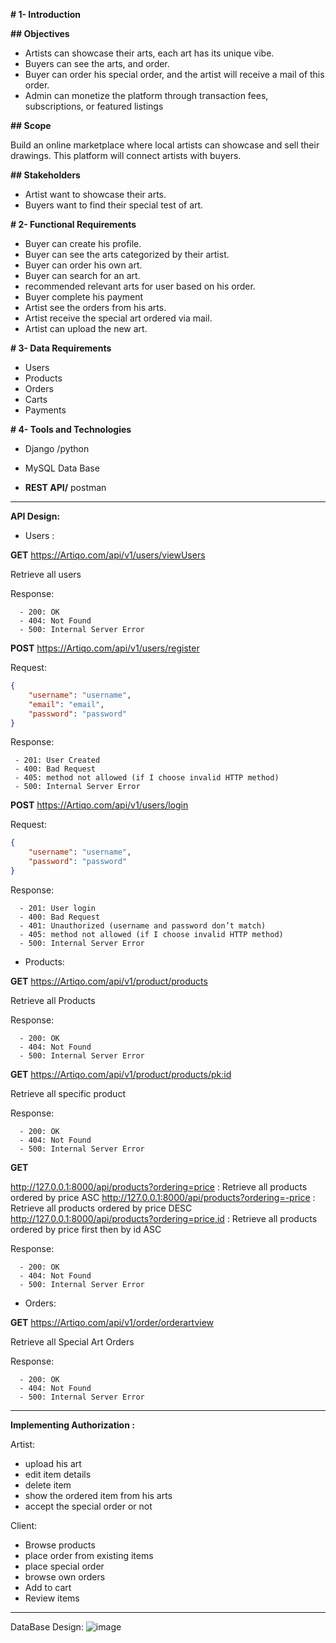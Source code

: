 
**# 1- Introduction**

**## Objectives**

- Artists can showcase their arts, each art has its unique vibe.
- Buyers can see the arts, and order.
- Buyer can order his special order, and the artist will receive a mail of this order.
- Admin can monetize the platform through transaction fees, subscriptions, or featured listings

**## Scope**

Build an online marketplace where local artists can showcase and sell their drawings. This platform will connect artists with buyers.

**## Stakeholders**

- Artist want to showcase their arts.
- Buyers want to find their special test of art.

**# 2- Functional Requirements**

- Buyer can create his profile.
- Buyer can see the arts categorized by their artist.
- Buyer can order his own art.
- Buyer can search for an art.
- recommended relevant arts for user based on his order.
- Buyer complete his payment
- Artist see the orders from his arts.
- Artist receive the special art ordered via mail.
- Artist can upload the new art.

**# 3- Data Requirements**

- Users
- Products
- Orders
- Carts
- Payments

**# 4- Tools and Technologies**

- Django /python

- MySQL Data Base
- **REST API/** postman

---

**API Design:**

- Users :
  
****GET****                                    https://Artiqo.com/api/v1/users/viewUsers

Retrieve all users

 Response:

      - 200: OK
      - 404: Not Found
      - 500: Internal Server Error

****POST****                                    https://Artiqo.com/api/v1/users/register

Request:

```json
{
    "username": "username",
    "email": "email",
    "password": "password"
}
```

 Response:

     - 201: User Created
     - 400: Bad Request
     - 405: method not allowed (if I choose invalid HTTP method)
     - 500: Internal Server Error

****POST****                                    https://Artiqo.com/api/v1/users/login

Request:

```json
{
    "username": "username",
    "password": "password"
}
```

 Response:

      - 201: User login
      - 400: Bad Request
      - 401: Unauthorized (username and password don’t match)
      - 405: method not allowed (if I choose invalid HTTP method)
      - 500: Internal Server Error
            
- Products:
  
****GET****                                    https://Artiqo.com/api/v1/product/products

Retrieve all Products

 Response:
      
      - 200: OK
      - 404: Not Found
      - 500: Internal Server Error

****GET****                                    https://Artiqo.com/api/v1/product/products/<pk:id>

Retrieve all specific product

 Response:
      
      - 200: OK
      - 404: Not Found
      - 500: Internal Server Error

****GET****                                    

http://127.0.0.1:8000/api/products?ordering=price : Retrieve all products ordered by price ASC
http://127.0.0.1:8000/api/products?ordering=-price  : Retrieve all products ordered by price DESC
http://127.0.0.1:8000/api/products?ordering=price,id : Retrieve all products ordered by price first then by id ASC

 Response:
      
      - 200: OK
      - 404: Not Found
      - 500: Internal Server Error


- Orders:
  
****GET****                                    https://Artiqo.com/api/v1/order/orderartview

Retrieve all Special Art Orders 

 Response:

      - 200: OK
      - 404: Not Found
      - 500: Internal Server Error
---
**Implementing Authorization :**

Artist:

- upload his art
- edit item details
- delete item
- show the ordered item from his arts
- accept the special order or not

Client:

- Browse products
- place order from existing items
- place special order
- browse own orders
- Add to cart
- Review items
---
DataBase Design:
![image](https://github.com/user-attachments/assets/671277ee-9210-40d1-99c8-c1235dbfd379)

